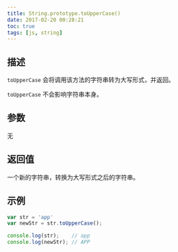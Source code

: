 ```yaml
---
title: String.prototype.toUpperCase()
date: 2017-02-20 00:28:21
toc: true
tags: [js, string]
---
```


## 描述

`toUpperCase` 会将调用该方法的字符串转为大写形式，并返回。

`toUpperCase` 不会影响字符串本身。

## 参数

无

## 返回值

一个新的字符串，转换为大写形式之后的字符串。

## 示例

```js
var str = 'app'
var newStr = str.toUpperCase();

console.log(str);    // app
console.log(newStr); // APP 
```
